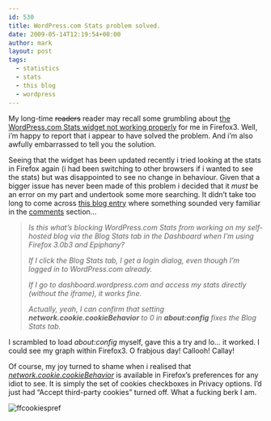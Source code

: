 ```yaml
---
id: 530
title: WordPress.com Stats problem solved.
date: 2009-05-14T12:19:54+00:00
author: mark
layout: post
tags:
  - statistics
  - stats
  - this blog
  - wordpress
---
```

My long-time <span style="text-decoration: line-through;">readers</span> reader may recall some grumbling about [the WordPress.com Stats widget not working properly](http://www.sallonoroff.co.uk/blog/2009/03/problems-with-wordpresscom-stats/) for me in Firefox3. Well, i&#8217;m happy to report that i appear to have solved the problem. And i&#8217;m also awfully embarrassed to tell you the solution.

Seeing that the widget has been updated recently i tried looking at the stats in Firefox again (i had been switching to other browsers if i wanted to see the stats) but was disappointed to see no change in behaviour. Given that a bigger issue has never been made of this problem i decided that it _must_ be an error on my part and undertook some more searching. It didn&#8217;t take too long to come across [this blog entry](http://foolswisdom.com/firefox-3-saved-cookies-still-too-tasty-by-default/) where something sounded very familiar in the [comments](http://foolswisdom.com/firefox-3-saved-cookies-still-too-tasty-by-default/#comments) section&#8230;

> _Is this what&#8217;s blocking WordPress.com Stats from working on my self-hosted blog via the Blog Stats tab in the Dashboard when I&#8217;m using Firefox 3.0b3 and Epiphany?_
> 
> _If I click the Blog Stats tab, I get a login dialog, even though I&#8217;m logged in to WordPress.com already._
> 
> _If I go to dashboard.wordpress.com and access my stats directly (without the iframe), it works fine._
> 
> _Actually, yeah, I can confirm that setting **network.cookie.cookieBehavior**_ _to 0_ _in **about:config**_ _fixes the Blog Stats tab._

I scrambled to load _about:config_ myself, gave this a try and lo&#8230; it worked. I could see my graph within Firefox3. O frabjous day! Callooh! Callay!

Of course, my joy turned to shame when i realised that _[network.cookie.cookieBehavior](http://kb.mozillazine.org/Network.cookie.cookieBehavior)_ is available in Firefox&#8217;s preferences for any idiot to see. It is simply the set of cookies checkboxes in Privacy options. I&#8217;d just had &#8220;Accept third-party cookies&#8221; turned off. What a fucking berk I am.

<img class="aligncenter size-full wp-image-531" title="ffcookiespref" src="/images/fromwp/2009/05/ffcookiespref.jpg" alt="ffcookiespref" width="452" height="110" srcset="/images/fromwp/2009/05/ffcookiespref.jpg 452w, /images/fromwp/2009/05/ffcookiespref-300x73.jpg 300w" sizes="(max-width: 452px) 100vw, 452px" />